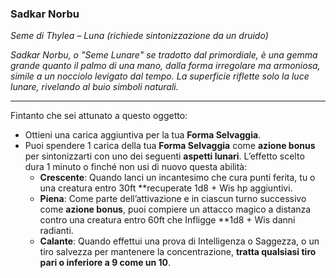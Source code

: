 ### **Sadkar Norbu**
_Seme di Thylea – Luna_ _(richiede sintonizzazione da un druido)_

_Sadkar Norbu, o "Seme Lunare" se tradotto dal primordiale, è una gemma grande quanto il palmo di una mano, dalla forma irregolare ma armoniosa, simile a un nocciolo levigato dal tempo. La superficie riflette solo la luce lunare, rivelando al buio simboli naturali._

---

Fintanto che sei attunato a questo oggetto:
- Ottieni una carica aggiuntiva per la tua **Forma Selvaggia**.
- Puoi spendere 1 carica della tua **Forma Selvaggia** come **azione bonus** per sintonizzarti con uno dei seguenti **aspetti lunari**. L’effetto scelto dura 1 minuto o finché non usi di nuovo questa abilità:
	- **Crescente**: Quando lanci un incantesimo che cura punti ferita, tu o una creatura entro 30ft **recuperate 1d8 + Wis hp aggiuntivi.
	- **Piena**: Come parte dell’attivazione e in ciascun turno successivo come **azione bonus**, puoi compiere un attacco magico a distanza contro una creatura entro 60ft che Infligge **1d8 + Wis danni radianti.
	- **Calante**: Quando effettui una prova di Intelligenza o Saggezza, o un tiro salvezza per mantenere la concentrazione, **tratta qualsiasi tiro pari o inferiore a 9 come un 10**.

